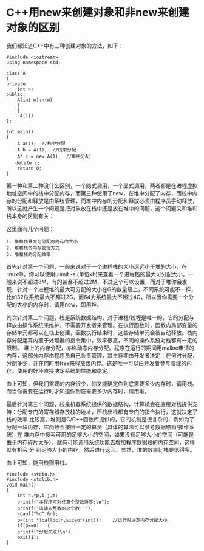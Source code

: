 # C++用new来创建对象和非new来创建对象的区别

我们都知道C++中有三种创建对象的方法，如下：

	#include <iostream>
	using namespace std;

	class A
	{
	private:
		int n;
	public:
		A(int m):n(m)
		{
		}
		~A(){}
	};

	int main()
	{
		A a(1);  //栈中分配
		A b = A(1);  //栈中分配
		A* c = new A(1);  //堆中分配
	　　delete c;
		return 0;
	}

第一种和第二种没什么区别，一个隐式调用，一个显式调用，两者都是在进程虚拟地址空间中的栈中分配内存，而第三种使用了new，在堆中分配了内存，而栈中内存的分配和释放是由系统管理，而堆中内存的分配和释放必须由程序员手动释放，所以这就产生一个问题是把对象放在栈中还是放在堆中的问题，这个问题又和堆和栈本身的区别有关：

这里面有几个问题：

	1. 堆和栈最大可分配的内存的大小
	2. 堆和栈的内存管理方式
	3. 堆和栈的分配效率

首先针对第一个问题，一般来说对于一个进程栈的大小远远小于堆的大小，在linux中，你可以使用ulimit -s (单位kb)来查看一个进程栈的最大可分配大小，一般来说不超过8M，有的甚至不超过2M，不过这个可以设置，而对于堆你会发现，针对一个进程堆的最大可分配的大小在G的数量级上，不同系统可能不一样，比如32位系统最大不超过2G，而64为系统最大不超过4G，所以当你需要一个分配的大小的内存时，请用new，即用堆。

其次针对第二个问题，栈是系统数据结构，对于进程/线程是唯一的，它的分配与释放由操作系统来维护，不需要开发者来管理。在执行函数时，函数内局部变量的存储单元都可以在栈上创建，函数执行结束时，这些存储单元会被自动释放。栈内存分配运算内置于处理器的指令集中，效率很高，不同的操作系统对栈都有一定的限制。 堆上的内存分配，亦称动态内存分配。程序在运行的期间用malloc申请的内存，这部分内存由程序员自己负责管理，其生存期由开发者决定：在何时分配，分配多少，并在何时用free来释放该内存。这是唯一可以由开发者参与管理的内存。使用的好坏直接决定系统的性能和稳定。

由上可知，但我们需要的内存很少，你又能确定你到底需要多少内存时，请用栈。而当你需要在运行时才知道你到底需要多少内存时，请用堆。

最后针对第三个问题，栈是机器系统提供的数据结构，计算机会在底层对栈提供支持：分配专门的寄存器存放栈的地址，压栈出栈都有专门的指令执行，这就决定了栈的效率 比较高。堆则是C/C++函数库提供的，它的机制是很复杂的，例如为了分配一块内存，库函数会按照一定的算法（具体的算法可以参考数据结构/操作系统）在 堆内存中搜索可用的足够大小的空间，如果没有足够大小的空间（可能是由于内存碎片太多），就有可能调用系统功能去增加程序数据段的内存空间，这样就有机会 分 到足够大小的内存，然后进行返回。显然，堆的效率比栈要低得多。

由上可知，能用栈则用栈。

	#include <stdio.h>
	#include <stdlib.h>  
	void main()
	{
		int n,*p,i,j,m;
		printf("本程序可对任意个整数排序;\n");
		printf("请输入整数的总个数: ");
		scanf("%d",&n);
		p=(int *)calloc(n,sizeof(int));    //运行时决定内存分配大小
		if(p==0)   {
		printf("分配失败!\n");  
		exit(1);  
	}


